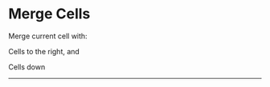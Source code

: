 Merge Cells
===========

Merge current cell with:

Cells to the right, and

Cells down

------------------------------------------------------------------------
